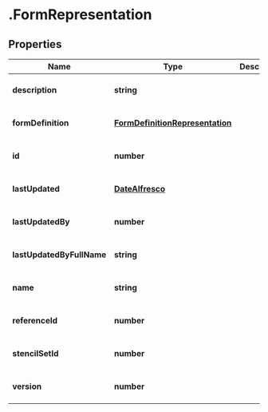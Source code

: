 # .FormRepresentation

## Properties
Name | Type | Description | Notes
------------ | ------------- | ------------- | -------------
**description** | **string** |  | [optional] [default to null]
**formDefinition** | [**FormDefinitionRepresentation**](FormDefinitionRepresentation.md) |  | [optional] [default to null]
**id** | **number** |  | [optional] [default to null]
**lastUpdated** | [**DateAlfresco**](DateAlfresco.md) |  | [optional] [default to null]
**lastUpdatedBy** | **number** |  | [optional] [default to null]
**lastUpdatedByFullName** | **string** |  | [optional] [default to null]
**name** | **string** |  | [optional] [default to null]
**referenceId** | **number** |  | [optional] [default to null]
**stencilSetId** | **number** |  | [optional] [default to null]
**version** | **number** |  | [optional] [default to null]


